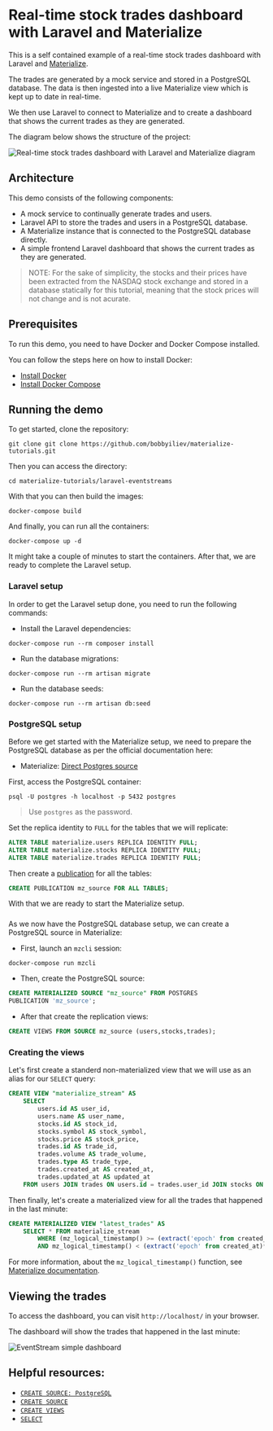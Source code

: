 # Real-time stock trades dashboard with Laravel and Materialize

This is a self contained example of a real-time stock trades dashboard with Laravel and [Materialize](https://materialize.com).

The trades are generated by a mock service and stored in a PostgreSQL database. The data is then ingested into a live Materialize view which is kept up to date in real-time.

We then use Laravel to connect to Materialize and to create a dashboard that shows the current trades as they are generated.

The diagram below shows the structure of the project:

![Real-time stock trades dashboard with Laravel and Materialize diagram](https://user-images.githubusercontent.com/21223421/149404230-e41c0dae-f3b0-45c8-a671-5783da8ccf62.png)


## Architecture

This demo consists of the following components:

- A mock service to continually generate trades and users.
- Laravel API to store the trades and users in a PostgreSQL database.
- A Materialize instance that is connected to the PostgreSQL database directly.
- A simple frontend Laravel dashboard that shows the current trades as they are generated.

> NOTE: For the sake of simplicity, the stocks and their prices have been extracted from the NASDAQ stock exchange and stored in a database statically for this tutorial, meaning that the stock prices will not change and is not acurate.

## Prerequisites

To run this demo, you need to have Docker and Docker Compose installed.

You can follow the steps here on how to install Docker:

* [Install Docker](https://docs.docker.com/get-docker/)
* [Install Docker Compose](https://docs.docker.com/compose/install/)

## Running the demo

To get started, clone the repository:

```
git clone git clone https://github.com/bobbyiliev/materialize-tutorials.git
```

Then you can access the directory:

```
cd materialize-tutorials/laravel-eventstreams
```

With that you can then build the images:

```
docker-compose build
```

And finally, you can run all the containers:

```
docker-compose up -d
```

It might take a couple of minutes to start the containers. After that, we are ready to complete the Laravel setup.

### Laravel setup

In order to get the Laravel setup done, you need to run the following commands:

- Install the Laravel dependencies:

```
docker-compose run --rm composer install
```

- Run the database migrations:

```
docker-compose run --rm artisan migrate
```

- Run the database seeds:

```
docker-compose run --rm artisan db:seed
```

### PostgreSQL setup

Before we get started with the Materialize setup, we need to prepare the PostgreSQL database as per the official documentation here:

- Materialize: [Direct Postgres source](https://materialize.com/docs/guides/cdc-postgres/#direct-postgres-source/)

First, access the PostgreSQL container:

```
psql -U postgres -h localhost -p 5432 postgres
```

> Use `postgres` as the password.

Set the replica identity to `FULL` for the tables that we will replicate:

```sql
ALTER TABLE materialize.users REPLICA IDENTITY FULL;
ALTER TABLE materialize.stocks REPLICA IDENTITY FULL;
ALTER TABLE materialize.trades REPLICA IDENTITY FULL;
```

Then create a [publication](https://www.postgresql.org/docs/current/logical-replication-publication.html) for all the tables:

```sql
CREATE PUBLICATION mz_source FOR ALL TABLES;
```

With that we are ready to start the Materialize setup.

###

As we now have the PostgreSQL database setup, we can create a PostgreSQL source in Materialize:

- First, launch an `mzcli` session:

```
docker-compose run mzcli
```

- Then, create the PostgreSQL source:

```sql
CREATE MATERIALIZED SOURCE "mz_source" FROM POSTGRES                                                              CONNECTION 'user=postgres port=5432 host=postgres dbname=postgres password=postgres'
PUBLICATION 'mz_source';
```

- After that create the replication views:

```sql
CREATE VIEWS FROM SOURCE mz_source (users,stocks,trades);
```

### Creating the views

Let's first create a standerd non-materialized view that we will use as an alias for our `SELECT` query:

```sql
CREATE VIEW "materialize_stream" AS
    SELECT
        users.id AS user_id,
        users.name AS user_name,
        stocks.id AS stock_id,
        stocks.symbol AS stock_symbol,
        stocks.price AS stock_price,
        trades.id AS trade_id,
        trades.volume AS trade_volume,
        trades.type AS trade_type,
        trades.created_at AS created_at,
        trades.updated_at AS updated_at
    FROM users JOIN trades ON users.id = trades.user_id JOIN stocks ON trades.stock_id = stocks.id;
```

Then finally, let's create a materialized view for all the trades that happened in the last minute:

```sql
CREATE MATERIALIZED VIEW "latest_trades" AS
    SELECT * FROM materialize_stream
        WHERE (mz_logical_timestamp() >= (extract('epoch' from created_at)*1000)::bigint
        AND mz_logical_timestamp() < (extract('epoch' from created_at)*1000)::bigint + 60000);
```

For more information, about the `mz_logical_timestamp()` function, see [Materialize documentation](https://materialize.com/docs/sql/functions/now_and_mz_logical_timestamp/#temporal-filter-using-mz_logical_timestamp).

## Viewing the trades

To access the dashboard, you can visit `http://localhost/` in your browser.

The dashboard will show the trades that happened in the last minute:

![EventStream simple dashboard](https://user-images.githubusercontent.com/21223421/149408173-7a76c837-314b-419a-a589-d6867fc55c99.gif)

## Helpful resources:

* [`CREATE SOURCE: PostgreSQL`](https://materialize.com/docs/sql/create-source/postgres/)
* [`CREATE SOURCE`](https://materialize.com/docs/sql/create-source/)
* [`CREATE VIEWS`](https://materialize.com/docs/sql/create-views)
* [`SELECT`](https://materialize.com/docs/sql/select)